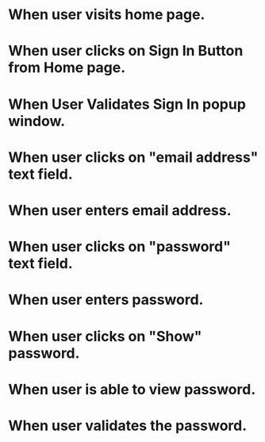 # When user visits home page.
# When user clicks on Sign In Button from Home page.
# When User Validates Sign In popup window.
# When user clicks on "email address" text field.
# When user enters email address.
# When user clicks on "password" text field.
# When user enters password.
# When user clicks on "Show" password.
# When user is able to view password.
# When user validates the password.
